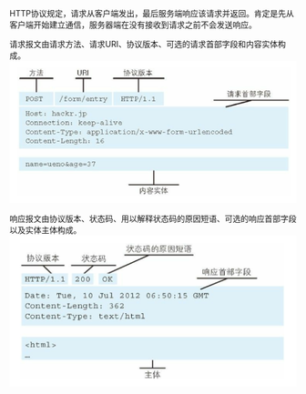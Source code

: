 HTTP协议规定，请求从客户端发出，最后服务端响应该请求并返回。肯定是先从客户端开始建立通信，服务器端在没有接收到请求之前不会发送响应。

请求报文由请求方法、请求URI、协议版本、可选的请求首部字段和内容实体构成。
![](请求报文的构成.png)

响应报文由协议版本、状态码、用以解释状态码的原因短语、可选的响应首部字段以及实体主体构成。
![](响应报文的构成.png)